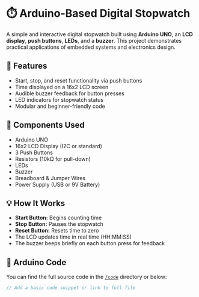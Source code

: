 # ⏱️ Arduino-Based Digital Stopwatch

A simple and interactive digital stopwatch built using **Arduino UNO**, an **LCD display**, **push buttons**, **LEDs**, and a **buzzer**. This project demonstrates practical applications of embedded systems and electronics design.

## 🚀 Features

- Start, stop, and reset functionality via push buttons
- Time displayed on a 16x2 LCD screen
- Audible buzzer feedback for button presses
- LED indicators for stopwatch status
- Modular and beginner-friendly code

## 🔧 Components Used

- Arduino UNO
- 16x2 LCD Display (I2C or standard)
- 3 Push Buttons
- Resistors (10kΩ for pull-down)
- LEDs
- Buzzer
- Breadboard & Jumper Wires
- Power Supply (USB or 9V Battery)
  
## 💡 How It Works

- **Start Button:** Begins counting time
- **Stop Button:** Pauses the stopwatch
- **Reset Button:** Resets time to zero
- The LCD updates time in real time (HH:MM:SS)
- The buzzer beeps briefly on each button press for feedback

## 📜 Arduino Code

You can find the full source code in the [`/code`](./code) directory or below:

```cpp
// Add a basic code snippet or link to full file

